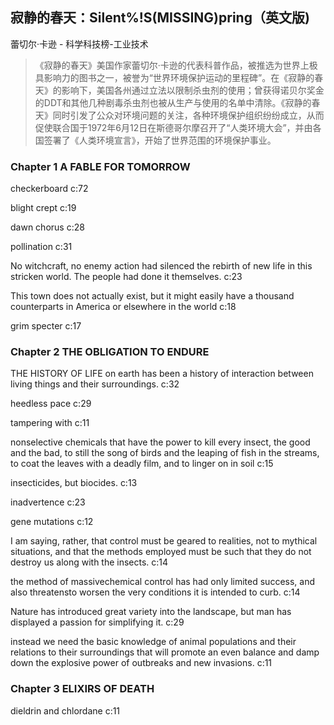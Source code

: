 ## 寂静的春天：Silent%!S(MISSING)pring（英文版)

蕾切尔·卡逊  -  科学科技榜-工业技术

> 《寂静的春天》美国作家蕾切尔·卡逊的代表科普作品，被推选为世界上极具影响力的图书之一，被誉为“世界环境保护运动的里程碑”。在《寂静的春天》的影响下，美国各州通过立法以限制杀虫剂的使用；曾获得诺贝尔奖金的DDT和其他几种剧毒杀虫剂也被从生产与使用的名单中清除。《寂静的春天》同时引发了公众对环境问题的关注，各种环境保护组织纷纷成立，从而促使联合国于1972年6月12日在斯德哥尔摩召开了“人类环境大会”，并由各国签署了《人类环境宣言》，开始了世界范围的环境保护事业。


### Chapter 1 A FABLE FOR TOMORROW

checkerboard c:72

blight crept c:19

dawn chorus c:28

pollination c:31

No witchcraft, no enemy action had silenced the rebirth of new life in this stricken world. The people had done it themselves. c:23

This town does not actually exist, but it might easily have a thousand counterparts in America or elsewhere in the world c:18

grim specter c:17

### Chapter 2 THE OBLIGATION TO ENDURE

THE HISTORY OF LIFE on earth has been a history of interaction between living things and their surroundings. c:32

heedless pace  c:29

tampering with  c:11

nonselective chemicals that have the power to kill every insect, the good and the bad, to still the song of birds and the leaping of fish in the streams, to coat the leaves with a deadly film, and to linger on in soil c:15

insecticides, but biocides.  c:13

inadvertence c:23

gene mutations c:12

I am saying, rather, that control must be geared to realities, not to mythical situations, and that the methods employed must be such that they do not destroy us along with the insects. c:14

the method of massivechemical control has had only limited success, and also threatensto worsen the very conditions it is intended to curb. c:14

Nature has introduced great variety into the landscape, but man has displayed a passion for simplifying it. c:29

instead we need the basic knowledge of animal populations and their relations to their surroundings that will promote an even balance and damp down the explosive power of outbreaks and new invasions. c:11

### Chapter 3 ELIXIRS OF DEATH

dieldrin and chlordane c:11
